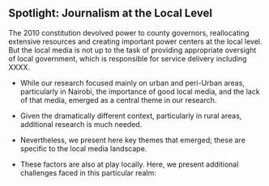 <h2>
  <span class="preTitle">Spotlight:</span>
  <span class="title">Journalism at the Local Level</span>
</h2>

The 2010 constitution devolved power to county governors, reallocating extensive resources and creating important power centers at the local level. But the local media is not up to the task of providing appropriate oversight of local government, which is responsible for service delivery including XXXX.

-   While our research focused mainly on urban and peri-Urban areas, particularly in Nairobi, the importance of good local media, and the lack of that media, emerged as a central theme in our research.

-   Given the dramatically different context, particularly in rural areas, additional research is much needed.

-   Nevertheless, we present here key themes that emerged; these are specific to the local media landscape.  

-   These factors are also at play locally. Here, we present additional challenges faced in this particular realm:
